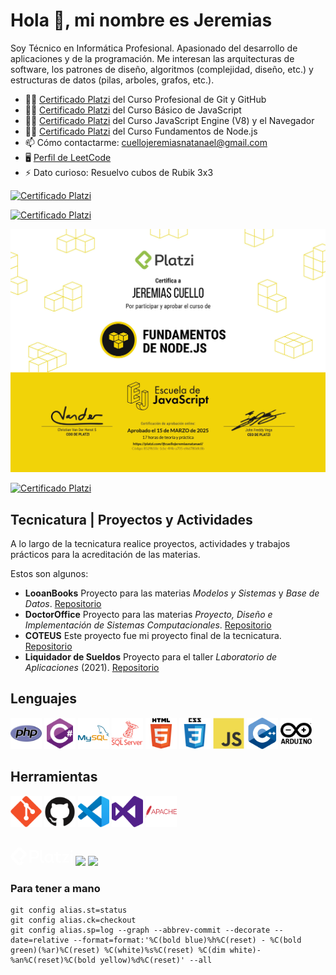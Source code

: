 # Hola 👋, mi nombre es Jeremias

Soy Técnico en Informática Profesional. Apasionado del desarrollo de aplicaciones y de la programación. Me interesan las arquitecturas de software, los patrones de diseño, algoritmos (complejidad, diseño, etc.) y estructuras de datos (pilas, arboles, grafos, etc.).

- 👨‍🎓 [Certificado Platzi](https://platzi.com/p/cuellojeremiasnatanael/curso/1557-git-github/diploma/detalle/) del Curso Profesional de Git y GitHub
- 👨‍🎓 [Certificado Platzi](https://platzi.com/p/cuellojeremiasnatanael/curso/1814-course/diploma/detalle/) del Curso Básico de JavaScript
- 👨‍🎓 [Certificado Platzi](https://platzi.com/p/cuellojeremiasnatanael/curso/1798-javascript-navegador/diploma/detalle/) del Curso JavaScript Engine (V8) y el Navegador
- 👨‍🎓 [Certificado Platzi](https://platzi.com/p/cuellojeremiasnatanael/curso/1759-fundamentos-node/diploma/detalle/) del Curso Fundamentos de Node.js
- 📫 Cómo contactarme: [cuellojeremiasnatanael@gmail.com](https://mail.google.com/mail/u/0/?tf=cm&fs=1&source=mailto&to=cuellojeremiasnatanael@gmail.com&body=Hola%2c+te+contacto+desde+GitHub.)
- 🖥️ [Perfil de LeetCode](https://leetcode.com/u/jeremias-cuello/)
- ⚡ Dato curioso: Resuelvo cubos de Rubik 3x3

[![Certificado Platzi](img/basicoJS.png)](https://platzi.com/p/cuellojeremiasnatanael/curso/1814-course/diploma/detalle/)

[![Certificado Platzi](img/JSEngineNavegador.png)](https://platzi.com/p/cuellojeremiasnatanael/curso/1798-javascript-navegador/diploma/detalle/)

[![Certificado Platzi](./img/fundamentosNodeJS.png)](https://platzi.com/p/cuellojeremiasnatanael/curso/1759-fundamentos-node/diploma/detalle/)

[![Certificado Platzi](img/gitGitHub.png)](https://platzi.com/p/cuellojeremiasnatanael/curso/1557-git-github/diploma/detalle/)

## Tecnicatura | Proyectos y Actividades

A lo largo de la tecnicatura realice proyectos, actividades y trabajos prácticos para la acreditación de las materias.

Estos son algunos:

- **LooanBooks** Proyecto para las materias *Modelos y Sistemas* y *Base de Datos*. [Repositorio](https://github.com/Jeremias0901/Loanbooks)
- **DoctorOffice** Proyecto para las materias *Proyecto, Diseño e Implementación de Sistemas Computacionales*. [Repositorio](https://github.com/Jeremias0901/DoctorOffice)
- **COTEUS** Este proyecto fue mi proyecto final de la tecnicatura. [Repositorio](https://github.com/Jeremias0901/COTEUS)
- **Liquidador de Sueldos** Proyecto para el taller *Laboratorio de Aplicaciones* (2021). [Repositorio](https://github.com/Jeremias0901/Liquidador-de-Sueldos)

## Lenguajes

<div>

<img width="50" src="https://raw.githubusercontent.com/devicons/devicon/master/icons/php/php-original.svg"/>
<img width="50" src="https://raw.githubusercontent.com/devicons/devicon/master/icons/csharp/csharp-original.svg"/>

<!-- SQL -->
<img width="50" src="https://raw.githubusercontent.com/devicons/devicon/master/icons/mysql/mysql-original-wordmark.svg"/>
<img width="50" src="https://raw.githubusercontent.com/devicons/devicon/master/icons/microsoftsqlserver/microsoftsqlserver-plain-wordmark.svg"/>

<!-- Front-End -->
<img width="50" src="https://raw.githubusercontent.com/devicons/devicon/master/icons/html5/html5-original-wordmark.svg"/>
<img width="50" src="https://raw.githubusercontent.com/devicons/devicon/master/icons/css3/css3-original-wordmark.svg"/>
<img width="50" src="https://raw.githubusercontent.com/devicons/devicon/master/icons/javascript/javascript-original.svg"/>

<!-- Lenguajes t Herramientas de bajo nivel -->
<img width="50" src="https://raw.githubusercontent.com/devicons/devicon/master/icons/cplusplus/cplusplus-original.svg" fill="red"/>
<img width="50" src="https://raw.githubusercontent.com/devicons/devicon/master/icons/arduino/arduino-plain-wordmark.svg"/>

## Herramientas

<!-- Sistemas de control de Versiones -->
<img width="50" src="https://raw.githubusercontent.com/devicons/devicon/master/icons/git/git-original.svg"/>
<img width="50" src="https://raw.githubusercontent.com/devicons/devicon/master/icons/github/github-original.svg"/>

<!-- Frameworks, IDEs y Editores de Texto -->
<img width="50" src="https://raw.githubusercontent.com/devicons/devicon/master/icons/vscode/vscode-original.svg"/>
<img width="50" src="https://raw.githubusercontent.com/devicons/devicon/master/icons/visualstudio/visualstudio-plain.svg"/>

<!-- Servidores -->
<img width="50" src="https://raw.githubusercontent.com/devicons/devicon/master/icons/apache/apache-plain-wordmark.svg"/>

##

<a href="https://platzi.com/p/cuellojeremiasnatanael"><svg width="100" fill="none" viewBox="0 0 74 22" xmlns="http://www.w3.org/2000/svg"><path fill="#fff" fill-rule="evenodd" d="M8.314 1.277 1.01 8.639a3.49 3.49 0 0 0 0 4.908l7.305 7.363a3.424 3.424 0 0 0 4.87 0l2.435-2.454L13.184 16l-2.435 2.454-7.305-7.362 7.305-7.362 4.87 4.908-4.87 4.908L13.184 16l4.87-4.908a3.49 3.49 0 0 0 0-4.908l-4.87-4.908a3.424 3.424 0 0 0-4.87 0" clip-rule="evenodd"></path><path fill="#fff" d="M22.456 18.376V3.567h6.087c3.274 0 5.184 2.412 5.184 5.225 0 2.814-1.952 5.141-5.184 5.141H24.91v4.443zm6.087-6.6c1.658 0 2.834-1.333 2.834-3.046 0-1.714-1.134-3.025-2.834-3.025H24.87v6.07zm8.997-8.209v11.15c0 1.692.44 2.22 2.183 1.945l.084 1.777c-3.107.508-4.534-.296-4.534-3.701V3.568zM50.277 15.33c0 .93-.021 1.523 1.092 1.417v1.565c-1.449.275-2.939.106-2.939-1.586v-.423c-.566 1.417-1.994 2.221-3.484 2.221-3.086 0-4.576-2.496-4.576-5.373.063-3.385 2.456-5.246 5.752-5.183 1.448 0 2.834.36 4.156.952zm-2.204-5.077c-.693-.318-1.47-.423-2.12-.423-1.931 0-3.233 1.121-3.296 3.321 0 1.862.903 3.321 2.771 3.321 1.7 0 2.582-1.333 2.645-3.216zM56.169 8.2h3.506v1.862h-3.506v4.38c0 2.602 1.617 2.771 3.695 2.03l.23 1.735c-3.463 1.079-6.17.275-6.17-3.723v-4.422h-2.058V8.2h2.057V5.704h2.246zm4.943 9.71 2.939-4.632 2.204-3.216h-4.828V8.179h8.124v.296l-3.128 4.887-2.057 3.025h5.164v1.99h-8.418zm11.19-14.367c.693 0 1.365.465 1.365 1.354 0 .888-.672 1.375-1.344 1.375s-1.406-.445-1.406-1.375c0-.931.692-1.354 1.385-1.354m1.134 14.833h-2.288V8.2h2.288z"></path></svg></a>
<a href="https://mail.google.com/mail/u/0/?tf=cm&fs=1&source=mailto&to=cuellojeremiasnatanael@gmail.com&body=Hola%2c+te+contacto+desde+GitHub."><img src="img/gmail.png" width=30/></a>
<a href="https://jeremias-cuello.000webhostapp.com"><img src="img/pagina.png" width=30/></a>

</div>

### Para tener a mano

``` Shell
git config alias.st=status
git config alias.ck=checkout
git config alias.sp=log --graph --abbrev-commit --decorate --date=relative --format=format:'%C(bold blue)%h%C(reset) - %C(bold green)(%ar)%C(reset) %C(white)%s%C(reset) %C(dim white)- %an%C(reset)%C(bold yellow)%d%C(reset)' --all
```
